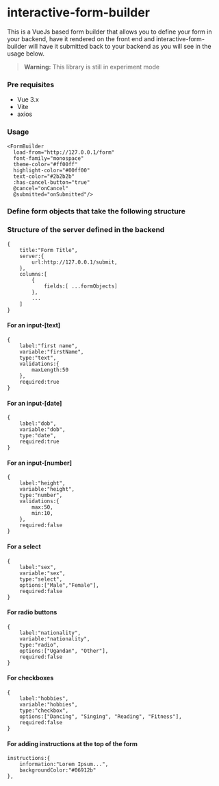 # interactive-form-builder
This is a VueJs based form builder that allows you to define your form in your backend, 
have it rendered on the front end and interactive-form-builder will have it submitted back to your backend 
as you will see in the usage below. 


> **Warning:** This library is still in experiment mode

### Pre requisites
- Vue 3.x
- Vite
- axios

### Usage
```
<FormBuilder 
  load-from="http://127.0.0.1/form"
  font-family="monospace"
  theme-color="#ff00ff" 
  highlight-color="#00ff00"
  text-color="#2b2b2b"
  :has-cancel-button="true"
  @cancel="onCancel"
  @submitted="onSubmitted"/>
```
### Define form objects that take the following structure

### Structure of the server defined in the backend

```
{
    title:"Form Title",
    server:{
        url:http://127.0.0.1/submit,
    },
    columns:[ 
        {
            fields:[ ...formObjects] 
        },
        ...
    ]
}
```

#### For an input-[text]

```
{
    label:"first name",
    variable:"firstName",
    type:"text",
    validations:{
        maxLength:50
    },
    required:true
}
```

#### For an input-[date]

```
{
    label:"dob",
    variable:"dob",
    type:"date",
    required:true
}
```

#### For an input-[number]

```
{
    label:"height",
    variable:"height",
    type:"number",
    validations:{
        max:50,
        min:10,
    },
    required:false
}
```

#### For a select

```
{
    label:"sex",
    variable:"sex",
    type:"select",
    options:["Male","Female"],
    required:false
}
```

#### For radio buttons

```
{
    label:"nationality",
    variable:"nationality",
    type:"radio",
    options:["Ugandan", "Other"],
    required:false
}
```

#### For checkboxes

```
{
    label:"hobbies",
    variable:"hobbies",
    type:"checkbox",
    options:["Dancing", "Singing", "Reading", "Fitness"],
    required:false
}
```

#### For adding instructions at the top of the form

```
instructions:{
    information:"Lorem Ipsum...",
    backgroundColor:"#06912b"
},
```

